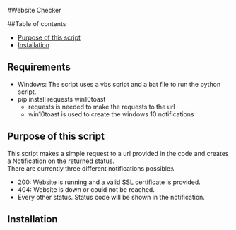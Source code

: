 
#Website Checker

##Table of contents
- [Purpose of this script](#purpose-of-this-script)
- [Installation](#installation)
  

## Requirements
- Windows: The script uses a vbs script and a bat file to run the python script.
- pip install requests win10toast
  - requests is needed to make the requests to the url
  - win10toast is used to create the windows 10 notifications

## Purpose of this script
This script makes a simple request to a url provided in the code and creates a Notification on the returned status.\
There are currently three different notifications possible:\
- 200: Website is running and a valid SSL certificate is provided.
- 404: Website is down or could not be reached.
- Every other status. Status code will be shown in the notification.

## Installation


